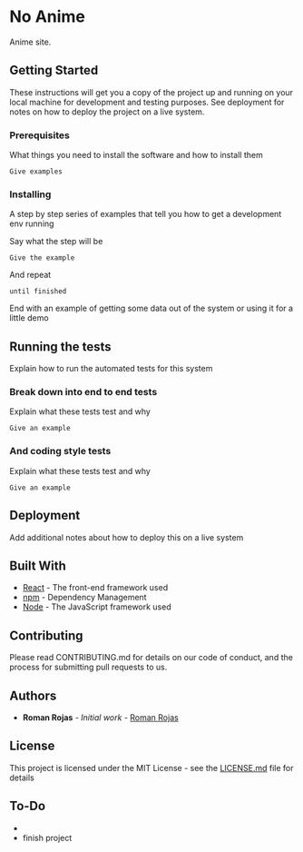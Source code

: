 # No Anime

Anime site.

## Getting Started

These instructions will get you a copy of the project up and running on your local machine for development and testing purposes. See deployment for notes on how to deploy the project on a live system.

### Prerequisites

What things you need to install the software and how to install them

```
Give examples
```

### Installing

A step by step series of examples that tell you how to get a development env running

Say what the step will be

```
Give the example
```

And repeat

```
until finished
```

End with an example of getting some data out of the system or using it for a little demo

## Running the tests

Explain how to run the automated tests for this system

### Break down into end to end tests

Explain what these tests test and why

```
Give an example
```

### And coding style tests

Explain what these tests test and why

```
Give an example
```

## Deployment

Add additional notes about how to deploy this on a live system

## Built With

- [React](https://github.com/facebook/react) - The front-end framework used
- [npm](https://www.npmjs.com) - Dependency Management
- [Node](https://nodejs.org/en/) - The JavaScript framework used

## Contributing

Please read CONTRIBUTING.md for details on our code of conduct, and the process for submitting pull requests to us.

## Authors

- **Roman Rojas** - _Initial work_ - [Roman Rojas](https://github.com/Rrojaski)

## License

This project is licensed under the MIT License - see the [LICENSE.md](LICENSE.md) file for details

## To-Do
- 
- finish project
